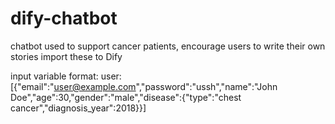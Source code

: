 # dify-chatbot
chatbot used to support cancer patients, encourage users to write their own stories
 import these to Dify

 input variable format:
  user:
  [{"email":"user@example.com","password":"ussh","name":"John Doe","age":30,"gender":"male","disease":{"type":"chest cancer","diagnosis_year":2018}}]
